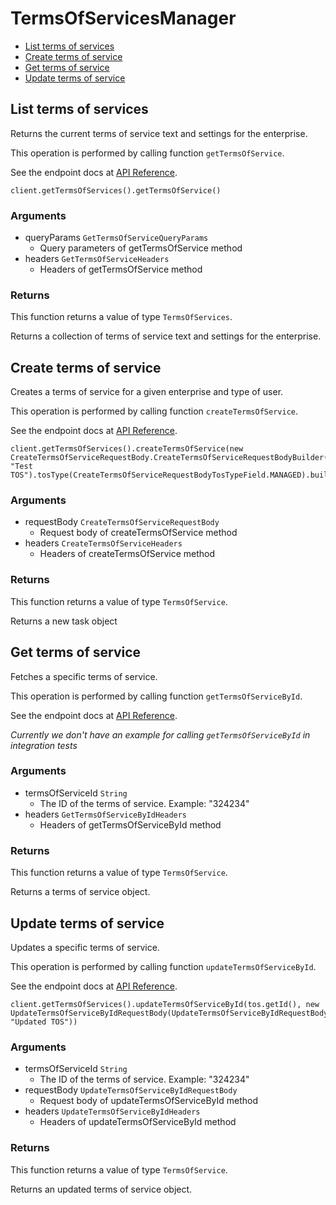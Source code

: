 # TermsOfServicesManager


- [List terms of services](#list-terms-of-services)
- [Create terms of service](#create-terms-of-service)
- [Get terms of service](#get-terms-of-service)
- [Update terms of service](#update-terms-of-service)

## List terms of services

Returns the current terms of service text and settings
for the enterprise.

This operation is performed by calling function `getTermsOfService`.

See the endpoint docs at
[API Reference](https://developer.box.com/reference/get-terms-of-services/).

<!-- sample get_terms_of_services -->
```
client.getTermsOfServices().getTermsOfService()
```

### Arguments

- queryParams `GetTermsOfServiceQueryParams`
  - Query parameters of getTermsOfService method
- headers `GetTermsOfServiceHeaders`
  - Headers of getTermsOfService method


### Returns

This function returns a value of type `TermsOfServices`.

Returns a collection of terms of service text and settings for the
enterprise.


## Create terms of service

Creates a terms of service for a given enterprise
and type of user.

This operation is performed by calling function `createTermsOfService`.

See the endpoint docs at
[API Reference](https://developer.box.com/reference/post-terms-of-services/).

<!-- sample post_terms_of_services -->
```
client.getTermsOfServices().createTermsOfService(new CreateTermsOfServiceRequestBody.CreateTermsOfServiceRequestBodyBuilder(CreateTermsOfServiceRequestBodyStatusField.DISABLED, "Test TOS").tosType(CreateTermsOfServiceRequestBodyTosTypeField.MANAGED).build())
```

### Arguments

- requestBody `CreateTermsOfServiceRequestBody`
  - Request body of createTermsOfService method
- headers `CreateTermsOfServiceHeaders`
  - Headers of createTermsOfService method


### Returns

This function returns a value of type `TermsOfService`.

Returns a new task object


## Get terms of service

Fetches a specific terms of service.

This operation is performed by calling function `getTermsOfServiceById`.

See the endpoint docs at
[API Reference](https://developer.box.com/reference/get-terms-of-services-id/).

*Currently we don't have an example for calling `getTermsOfServiceById` in integration tests*

### Arguments

- termsOfServiceId `String`
  - The ID of the terms of service. Example: "324234"
- headers `GetTermsOfServiceByIdHeaders`
  - Headers of getTermsOfServiceById method


### Returns

This function returns a value of type `TermsOfService`.

Returns a terms of service object.


## Update terms of service

Updates a specific terms of service.

This operation is performed by calling function `updateTermsOfServiceById`.

See the endpoint docs at
[API Reference](https://developer.box.com/reference/put-terms-of-services-id/).

<!-- sample put_terms_of_services_id -->
```
client.getTermsOfServices().updateTermsOfServiceById(tos.getId(), new UpdateTermsOfServiceByIdRequestBody(UpdateTermsOfServiceByIdRequestBodyStatusField.DISABLED, "Updated TOS"))
```

### Arguments

- termsOfServiceId `String`
  - The ID of the terms of service. Example: "324234"
- requestBody `UpdateTermsOfServiceByIdRequestBody`
  - Request body of updateTermsOfServiceById method
- headers `UpdateTermsOfServiceByIdHeaders`
  - Headers of updateTermsOfServiceById method


### Returns

This function returns a value of type `TermsOfService`.

Returns an updated terms of service object.


